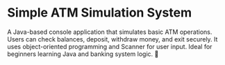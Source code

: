 # Simple ATM Simulation System
A Java-based console application that simulates basic ATM operations. Users can check balances, deposit, withdraw money, and exit securely. It uses object-oriented programming and Scanner for user input. Ideal for beginners learning Java and banking system logic. 🚀
